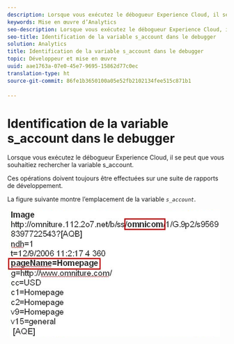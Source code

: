 ```yaml
---
description: Lorsque vous exécutez le débogueur Experience Cloud, il se peut que vous souhaitiez rechercher la variable s_account.
keywords: Mise en œuvre d’Analytics
seo-description: Lorsque vous exécutez le débogueur Experience Cloud, il se peut que vous souhaitiez rechercher la variable s_account.
seo-title: Identification de la variable s_account dans le debugger
solution: Analytics
title: Identification de la variable s_account dans le debugger
topic: Développeur et mise en œuvre
uuid: aae1763a-07e0-45e7-9695-15862d77c0ec
translation-type: ht
source-git-commit: 86fe1b3650100a05e52fb2102134fee515c871b1

---
```



# Identification de la variable s_account dans le debugger

Lorsque vous exécutez le débogueur Experience Cloud, il se peut que vous souhaitiez rechercher la variable s_account.

Ces opérations doivent toujours être effectuées sur une suite de rapports de développement.

La figure suivante montre l’emplacement de la variable *`s_account`*.

![](assets/debugger_code.png)

